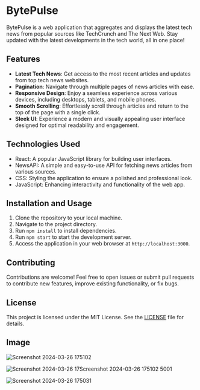 # BytePulse

BytePulse is a web application that aggregates and displays the latest tech news from popular sources like TechCrunch and The Next Web. Stay updated with the latest developments in the tech world, all in one place!

## Features

- **Latest Tech News**: Get access to the most recent articles and updates from top tech news websites.
- **Pagination**: Navigate through multiple pages of news articles with ease.
- **Responsive Design**: Enjoy a seamless experience across various devices, including desktops, tablets, and mobile phones.
- **Smooth Scrolling**: Effortlessly scroll through articles and return to the top of the page with a single click.
- **Sleek UI**: Experience a modern and visually appealing user interface designed for optimal readability and engagement.

## Technologies Used

- React: A popular JavaScript library for building user interfaces.
- NewsAPI: A simple and easy-to-use API for fetching news articles from various sources.
- CSS: Styling the application to ensure a polished and professional look.
- JavaScript: Enhancing interactivity and functionality of the web app.

## Installation and Usage

1. Clone the repository to your local machine.
2. Navigate to the project directory.
3. Run `npm install` to install dependencies.
4. Run `npm start` to start the development server.
5. Access the application in your web browser at `http://localhost:3000`.

## Contributing

Contributions are welcome! Feel free to open issues or submit pull requests to contribute new features, improve existing functionality, or fix bugs.

## License

This project is licensed under the MIT License. See the [LICENSE](LICENSE) file for details.

## Image
![Screenshot 2024-03-26 175102](https://github.com/Framework12/BytePulse/assets/74595185/3901f503-07f4-4e1e-8fe8-7ed7b6479489)



![Screenshot 2024-03-26 17![Screenshot 2024-03-26 175102](https://github.com/Framework12/BytePulse/assets/74595185/83e58e1b-fed9-4392-899e-01c97bc6ea99)
5001](https://github.com/Framework12/BytePulse/assets/74595185/601f7782-f273-4787-a669-0e9ce6e510a4)

![Screenshot 2024-03-26 175031](https://github.com/Framework12/BytePulse/assets/74595185/b7b33644-2be7-42d9-8ba4-12056fde41e6)

